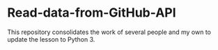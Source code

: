 # Read-data-from-GitHub-API
This repository consolidates the work of several people and my own to update the lesson to Python 3.

